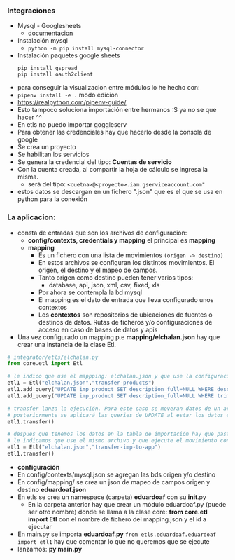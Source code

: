 ### Integraciones
- Mysql - Googlesheets
  - [documentacion](https://developers.google.com/sheets/api/quickstart/python)
- Instalación mysql
  - `python -m pip install mysql-connector`
- Instalación paquetes google sheets
  ```
  pip install gspread
  pip install oauth2client
  ```
- para conseguir la visualizacion entre módulos lo he hecho con:
 - `pipenv install -e .` modo edicion
  - https://realpython.com/pipenv-guide/
  - Esto tampoco soluciona importación entre hermanos :S ya no se que hacer ^^
  - En etls no puedo importar goggleserv
- Para obtener las credenciales hay que hacerlo desde la consola de google
- Se crea un proyecto
- Se habilitan los servicios
- Se genera la credencial del tipo: **Cuentas de servicio**
- Con la cuenta creada, al compartir la hoja de cálculo se ingresa la misma.
  - será del tipo: `<cuetna>@<proyecto>.iam.gserviceaccount.com"`
- estos datos se descargan en un fichero ".json" que es el que se usa en python para la conexión

### La aplicacion:
- consta de entradas que son los archivos de configuración:
  - **config/contexts, credentials y mapping** el principal es **mapping**
  - **mapping**
    - Es un fichero con una lista de movimientos `(origen -> destino)`
    - En estos archivos se configuran los distintos movimientos. El origen, el destino y el mapeo de campos.
    - Tanto origen como destino pueden tener varios tipos:
      - database, api, json, xml, csv, fixed, xls
    - Por ahora se contempla la bd mysql
    - El mapping es el dato de entrada que lleva configurado unos contextos
    - Los **contextos** son repositorios de ubicaciones de fuentes o destinos de datos. Rutas de ficheros y/o configuraciones de acceso en caso de bases de datos y apis
- Una vez configurado un mapping p.e **mapping/elchalan.json** hay que crear una instancia de la clase Etl.
```py
# integrator/etls/elchalan.py
from core.etl import Etl

# le indico que use el mappping: elchalan.json y que use la configuracion: transfer-products
etl1 = Etl("elchalan.json","transfer-products")
etl1.add_query("UPDATE imp_product SET description_full=NULL WHERE description_full='NULL'")
etl1.add_query("UPDATE imp_product SET description_full=NULL WHERE trim(description_full)=''")

# transfer lanza la ejecución. Para este caso se moveran datos de un archivo products.json a una tabla imp_products
# posteriormente se aplicará las queries de UPDATE al estar los datos en imp_products
etl1.transfer()

# despues que tenemos los datos en la tabla de importación hay que pasarlos a la tabla maestra
# le indicamos que use el mismo archivo y que ejecute el movimiento con id: transfer-imp-to-app 
etl1 = Etl("elchalan.json","transfer-imp-to-app")
etl1.transfer()
```
- **configuración**
- En config/contexts/mysql.json se agregan las bds origen y/o destino
- En config/mapping/ se crea un json de mapeo de campos origen y destino **eduardoaf.json**
- En etls se crea un namespace (carpeta) **eduardoaf** con su __init__.py
  - En la carpeta anterior hay que crear un módulo eduardoaf.py (puede ser otro nombre) donde se llama a la clase core: **from core.etl import Etl** con el nombre de fichero del mapping.json y el id a ejecutar
- En main.py se importa **eduardoaf.py**  `from etls.eduardoaf.eduardoaf import etl1` hay que comentar lo que no queremos que se ejecute
- lanzamos: **py main.py**